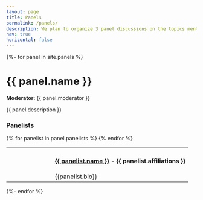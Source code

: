 ```yaml
---
layout: page
title: Panels
permalink: /panels/
description: We plan to organize 3 panel discussions on the topics mentioned below.
nav: true
horizontal: false
---
```


{%- for panel in site.panels %}

<h1 id="{{ panel.anchor }}">{{ panel.name }}<a href='/panels#{{ panel.anchor }}'><div class="anchor"></div></a></h1>

**Moderator:** {{ panel.moderator }}

{{ panel.description }}

### Panelists

<table style="width:100%">
    {% for panelist in panel.panelists %}
  <tr>
        <td style="text-align:center; width: 25%">
          <img class="thumbnail" src="../{{ panelist.img_path }}" alt="">
        </td>
        <td style="text-align:left; width: 75%">
          <h4><a href="{{ panelist.website }}"> {{ panelist.name }}</a> - {{ panelist.affiliations }}</h4>{{panelist.bio}}
        </td>
  </tr>
    {% endfor %}
</table>

{%- endfor %}
